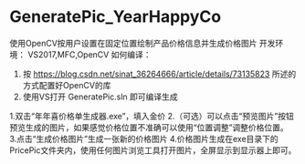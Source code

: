 # GeneratePic_YearHappyCo
使用OpenCV按用户设置在固定位置绘制产品价格信息并生成价格图片
开发环境： VS2017,MFC,OpenCV
如何编译：
1. 按 https://blog.csdn.net/sinat_36264666/article/details/73135823 所述的方式配置好OpenCV的库
2. 使用VS打开 GeneratePic.sln 即可编译生成

1.双击“年年喜价格单生成器.exe”，填入金价
2.（可选）可以点击“预览图片”按钮预览生成的图片，如果感觉价格位置不准确可以使用“位置调整”调整价格位置。
3.点击“生成价格图片”生成一张新的价格图片
4.价格图片生成在exe目录下的PricePic文件夹内，使用任何图片浏览工具打开图片，全屏显示到显示器上即可。
